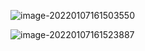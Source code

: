 ![image-20220107161503550](C:/Users/YG/AppData/Roaming/Typora/typora-user-images/image-20220107161503550.png)

![image-20220107161523887](C:/Users/YG/AppData/Roaming/Typora/typora-user-images/image-20220107161523887.png)